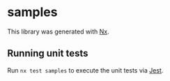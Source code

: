 # samples

This library was generated with [Nx](https://nx.dev).

## Running unit tests

Run `nx test samples` to execute the unit tests via [Jest](https://jestjs.io).
